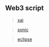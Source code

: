 ## Web3 script

> [xai](https://github.com/birchspace/xai)

> [sonic](https://github.com/birchspace/sonic)

> [eclipse](https://github.com/birchspace/eclipse)